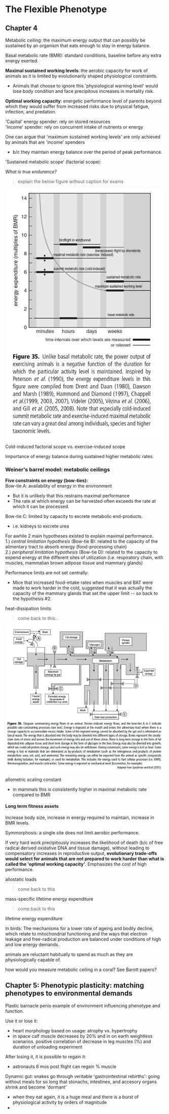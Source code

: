 # The Flexible Phenotype

## Chapter 4

Metabolic ceiling: the maximum energy output that can possibly be sustained by an organism that eats enough to stay in energy balance.

Basal metabolic rate (BMR): standard conditions, baseline before any extra energy exerted.

**Maximal sustained working levels**: the aerobic capacity for work of animals as it is limited by evolutionarily shaped physiological constraints.  
- Animals that choose to ignore this 'physiological warning level' would lose body condition and face precipitous increases in mortality risk.

**Optimal working capacity**: energetic performance level of parents beyond which they would suffer from increased risks due to physical fatigue, infection, and predation.

'Capital' energy spender: rely on stored resources  
'Income' spender: rely on concurrent intake of nutrients or energy

One can argue that 'maximum sustained working levels' are only achieved by animals that are 'income' spenders  
- b/c they maintain energy balance over the period of peak performance.

'Sustained metabolic scope' (factorial scope):

*What is true endurance?*

> explain the below figure without caption for exams

![FP-1](https://github.com/emmastrand/EmmaStrand_Notebook/blob/master/Comprehensive-Exams/McWilliams-exam/FP-1.png?raw=true)

Cold-induced factorial scope vs. exercise-induced scope

Importance of energy balance during sustained higher metabolic rates.

### Weiner's barrel model: metabolic ceilings  

**Five constraints on energy (bow-ties):**   
Bow-tie A: availability of energy in the environment  
- But it is unlikely that this restrains maximal performance  
- The rate at which energy can be harvested often exceeds the rate at which it can be processed.

Bow-tie C: limited by capacity to excrete metabolic end-products.  
- i.e. kidneys to excrete urea

For awhile 2 main hypotheses existed to explain maximal performance.  
1.) *central limitation hypothesis* (Bow-tie B): related to the capacity of the alimentary tract to absorb energy (food-processing chain)  
2.) *peripheral limitation hypothesis* (Bow-tie D): related to the capacity to expend energy at the different sites of utilization (i.e. respiratory chain, with muscles, mammalian brown adipose tissue and mammary glands)

Performance limits are not set centrally:  
- Mice that increased food-intake rates when muscles and BAT were made to work harder in the cold, suggested that it was actually the capacity of the mammary glands that set the upper limit -- so back to the hypothesis #2.

heat-dissipation limits
> come back to this..

![fig2-FP](https://github.com/emmastrand/EmmaStrand_Notebook/blob/master/Comprehensive-Exams/McWilliams-exam/FP-2.png?raw=true)

allometric scaling constant  
- in mammals this is consistently higher in maximal metabolic rate compared to BMR  

#### Long term fitness assets

Increase body size, increase in energy required to maintain, increase in BMR levels.

Symmorphosis: a single site does not limit aerobic performance.

If very hard work precipitously increases the likelihood of death (b/c of free radical derived oxidative DNA and tissue damage), without leading to compensatory increases in reproductive output, **evolutionary trade-offs would select for animals that are not prepared to work harder than what is called the 'optimal working capacity'**. Emphasizes the cost of high performance.

allostatic loads
> come back to this

mass-specific lifetime energy expenditure
> come back to this

lifetime energy expenditure

In birds: The mechanisms for a lower rate of ageing and bodily decline, which relate to mitochondrial functioning and the ways that electron leakage and free-radical production are balanced under conditions of high and low energy demands.

animals are reluctant habitually to spend as much as they are physiologically capable of.

how would you measure metabolic ceiling in a coral? See Barott papers?

## Chapter 5: Phenotypic plasticity: matching phenotypes to environmental demands

Plastic barnacle penis example of environment influencing phenotype and function.

Use it or lose it:  
- heart morphology based on usage: atrophy vs. hypertrophy  
- in space calf muscle decreases by 20% and in on earth weightless scenarios. positive correlation of decrease in leg muscles (%) and duration of unloading experiment

After losing it, it is possible to regain it:  
- astronauts 6 mos post flight can regain % muscle

Dynamic gut: snakes go through veritable 'gastrointestinal rebirths': going without meals for so long that stonachs, intestines, and accesory organs shrink and become 'dormant'  
- when they eat again, it is a huge meal and there is a burst of physiological activity by orders of magnitude  
- 
